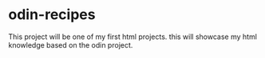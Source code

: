 # odin-recipes
This project will be one of my first html projects. this will showcase my html knowledge based on the odin project.